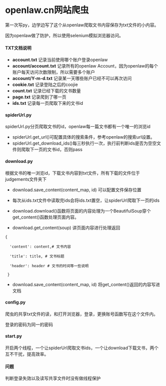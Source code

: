 # openlaw.cn网站爬虫

第一次写py，边学边写了这个从openlaw爬取文书内容保存为txt文件的小内容。

因为openlaw做了防护，所以使用selenium模拟浏览器访问。

#### TXT文档说明

- **account.txt** 记录当前使用哪个账户登录openlaw
- **account/account.txt** 记录所有的openlaw Account，因为openlaw的每个账户每天访问次数限制，所以需要多个账户
- **account/Y-m-d.txt** 记录某一天哪些账户已经不可以再次访问
- **cookie.txt** 记录登陆之后的coojie
- **count.txt** 记录已经下载的文书数量
- **page.txt** 记录爬到了哪一页
- **ids.txt** 记录每一页爬取下来的文书id

#### spiderUrl.py

spiderUrl.py分页爬取文书的id，openlaw每一篇文书都有一个唯一的浏览id

- spiderUrl.get_url()可配置具体的搜索条件，参考openlaw的搜索url设置。
- spiderUrl.get_download_ids()每三秒执行一次，执行前判断ids是否为空空文件则爬取下一页的文书id，否则pass

#### download.py

根据文书的唯一浏览id，下载文书内容到txt文件，所有下载的文件位于judgements文件夹下

- download.save_content(content_map, id) 可以配置文件保存位置

- 每次从ids.txt文件中读取完ids会将ids.txt置空，让spiderUrl爬取下一页的ids

- download.download()函数将页面的内容处理为一个BeautifulSoup穿个get_content()函数处理页面内容。

- download.get_content(soup) 讲页面内容进行处理返回

```
{

  'content': content,# 文书内容

  'title': title, # 文书标题

  'header': header # 文书的时间等一些说明

 }
```

- download.save_content(content_map, id) 将get_content()返回的内容写进文档

#### config.py

爬虫的共享txt文件的读，和打开浏览器，登录，更换账号函数写在这个文件内。

登录的密码为同一的密码

#### start.py

开启两个线程，一个让spiderUrl爬取文书ids，一个让download下载文书，两个互不干扰，提高效率。

#### 问题

判断登录失效以及读写共享文件时没有做线程保护